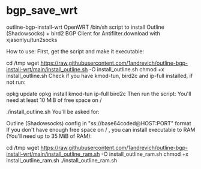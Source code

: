 # bgp_save_wrt
outline-bgp-install-wrt
OpenWRT /bin/sh script to install Outline (Shadowsocks) + bird2 BGP Client for Antifilter.download with xjasonlyu/tun2socks

How to use:
First, get the script and make it executable:

cd /tmp
wget https://raw.githubusercontent.com/1andrevich/outline-bgp-install-wrt/main/install_outline.sh -O install_outline.sh
chmod +x install_outline.sh
Check if you have kmod-tun, bird2c and ip-full installed, if not run:

opkg update
opkg install kmod-tun ip-full bird2c
Then run the script: You'll need at least 10 MiB of free space on /

./install_outline.sh
You'll be asked for:

Outline (Shadowsocks) config in "ss://base64coded@HOST:PORT" format
If you don't have enough free space on / , you can install executable to RAM (You'll need up to 35 MiB of RAM):

cd /tmp
wget https://raw.githubusercontent.com/1andrevich/outline-bgp-install-wrt/main/install_outline_ram.sh -O install_outline_ram.sh
chmod +x install_outline_ram.sh
./install_outline_ram.sh
